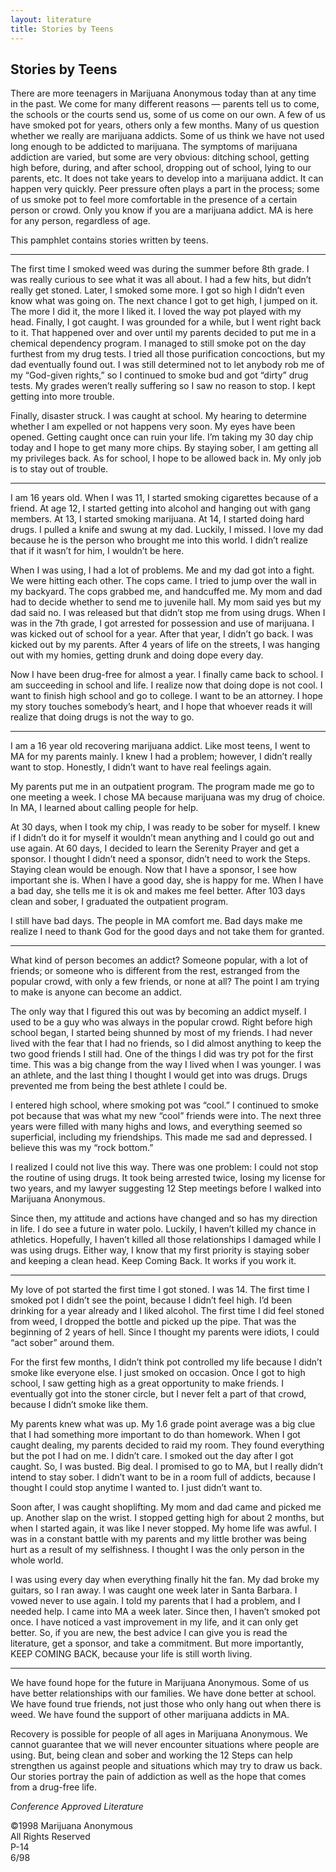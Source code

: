 ```yaml
---
layout: literature
title: Stories by Teens
---
```


## **Stories by Teens**

There are more teenagers in Marijuana Anonymous today than at any time in the past. We come for many different reasons — parents tell us to come, the schools or the courts send us, some of us come on our own. A few of us have smoked pot for years, others only a few months. Many of us question whether we really are marijuana addicts. Some of us think we have not used long enough to be addicted to marijuana.
The symptoms of marijuana addiction are varied, but some are very obvious: ditching school, getting high before, during, and after school, dropping out of school, lying to our parents, etc. It does not take years to develop into a marijuana addict. It can happen very quickly. Peer pressure often plays a part in the process; some of us smoke pot to feel more comfortable in the presence of a certain person or crowd. Only you know if you are a marijuana addict. MA is here for any person, regardless of age.

This pamphlet contains stories written by teens.

-----------------------------------------

The first time I smoked weed was during the summer before 8th grade. I was really curious to see what it was all about. I had a few hits, but didn’t really get stoned. Later, I smoked some more. I got so high I didn’t even know what was going on. The next chance I got to get high, I jumped on it. The more I did it, the more I liked it. I loved the way pot played with my head.
Finally, I got caught. I was grounded for a while, but I went right back to it. That happened over and over until my parents decided to put me in a chemical dependency program. I managed to still smoke pot on the day furthest from my drug tests. I tried all those purification concoctions, but my dad eventually found out. I was still determined not to let anybody rob me of my “God-given rights,” so I continued to smoke bud and got “dirty” drug tests. My grades weren’t really suffering so I saw no reason to stop. I kept getting into more trouble.

Finally, disaster struck. I was caught at school. My hearing to determine whether I am expelled or not happens very soon. My eyes have been opened. Getting caught once can ruin your life. I’m taking my 30 day chip today and I hope to get many more chips. By staying sober, I am getting all my privileges back. As for school, I hope to be allowed back in. My only job is to stay out of trouble.

--------------------------------------------

I am 16 years old. When I was 11, I started smoking cigarettes because of a friend. At age 12, I started getting into alcohol and hanging out with gang members. At 13, I started smoking marijuana. At 14, I started doing hard drugs. I pulled a knife and swung at my dad. Luckily, I missed. I love my dad because he is the person who brought me into this world. I didn’t realize that if it wasn’t for him, I wouldn’t be here.

When I was using, I had a lot of problems. Me and my dad got into a fight. We were hitting each other. The cops came. I tried to jump over the wall in my backyard. The cops grabbed me, and handcuffed me. My mom and dad had to decide whether to send me to juvenile hall. My mom said yes but my dad said no. I was released but that didn’t stop me from using drugs. When I was in the 7th grade, I got arrested for possession and use of marijuana. I was kicked out of school for a year. After that year, I didn’t go back. I was kicked out by my parents. After 4 years of life on the streets, I was hanging out with my homies, getting drunk and doing dope every day.

Now I have been drug-free for almost a year. I finally came back to school. I am succeeding in school and life. I realize now that doing dope is not cool. I want to finish high school and go to college. I want to be an attorney. I hope my story touches somebody’s heart, and I hope that whoever reads it will realize that doing drugs is not the way to go.

-----------------------------------------------

I am a 16 year old recovering marijuana addict. Like most teens, I went to MA for my parents mainly. I knew I had a problem; however, I didn’t really want to stop. Honestly, I didn’t want to have real feelings again.

My parents put me in an outpatient program. The program made me go to one meeting a week. I chose MA because marijuana was my drug of choice. In MA, I learned about calling people for help.

At 30 days, when I took my chip, I was ready to be sober for myself. I knew if I didn’t do it for myself it wouldn’t mean anything and I could go out and use again. At 60 days, I decided to learn the Serenity Prayer and get a sponsor. I thought I didn’t need a sponsor, didn’t need to work the Steps. Staying clean would be enough. Now that I have a sponsor, I see how important she is. When I have a good day, she is happy for me. When I have a bad day, she tells me it is ok and makes me feel better. After 103 days clean and sober, I graduated the outpatient program.

I still have bad days. The people in MA comfort me. Bad days make me realize I need to thank God for the good days and not take them for granted.

---------------------------------------------------------

What kind of person becomes an addict? Someone popular, with a lot of friends; or someone who is different from the rest, estranged from the popular crowd, with only a few friends, or none at all? The point I am trying to make is anyone can become an addict.

The only way that I figured this out was by becoming an addict myself. I used to be a guy who was always in the popular crowd. Right before high school began, I started being shunned by most of my friends. I had never lived with the fear that I had no friends, so I did almost anything to keep the two good friends I still had. One of the things I did was try pot for the first time. This was a big change from the way I lived when I was younger. I was an athlete, and the last thing I thought I would get into was drugs. Drugs prevented me from being the best athlete I could be.

I entered high school, where smoking pot was “cool.” I continued to smoke pot because that was what my new “cool” friends were into. The next three years were filled with many highs and lows, and everything seemed so superficial, including my friendships. This made me sad and depressed. I believe this was my “rock bottom.”

I realized I could not live this way. There was one problem: I could not stop the routine of using drugs. It took being arrested twice, losing my license for two years, and my lawyer suggesting 12 Step meetings before I walked into Marijuana Anonymous.

Since then, my attitude and actions have changed and so has my direction in life. I do see a future in water polo. Luckily, I haven’t killed my chance in athletics. Hopefully, I haven’t killed all those relationships I damaged while I was using drugs. Either way, I know that my first priority is staying sober and keeping a clean head. Keep Coming Back. It works if you work it.

------------------------------------------------------

My love of pot started the first time I got stoned. I was 14. The first time I smoked pot I didn’t see the point, because I didn’t feel high. I’d been drinking for a year already and I liked alcohol. The first time I did feel stoned from weed, I dropped the bottle and picked up the pipe. That was the beginning of 2 years of hell. Since I thought my parents were idiots, I could “act sober” around them.

For the first few months, I didn’t think pot controlled my life because I didn’t smoke like everyone else. I just smoked on occasion. Once I got to high school, I saw getting high as a great opportunity to make friends. I eventually got into the stoner circle, but I never felt a part of that crowd, because I didn’t smoke like them.

My parents knew what was up. My 1.6 grade point average was a big clue that I had something more important to do than homework. When I got caught dealing, my parents decided to raid my room. They found everything but the pot I had on me. I didn’t care. I smoked out the day after I got caught. So, I was busted. Big deal. I promised to go to MA, but I really didn’t intend to stay sober. I didn’t want to be in a room full of addicts, because I thought I could stop anytime I wanted to. I just didn’t want to.

Soon after, I was caught shoplifting. My mom and dad came and picked me up. Another slap on the wrist. I stopped getting high for about 2 months, but when I started again, it was like I never stopped. My home life was awful. I was in a constant battle with my parents and my little brother was being hurt as a result of my selfishness. I thought I was the only person in the whole world.

I was using every day when everything finally hit the fan. My dad broke my guitars, so I ran away. I was caught one week later in Santa Barbara. I vowed never to use again. I told my parents that I had a problem, and I needed help. I came into MA a week later. Since then, I haven’t smoked pot once. I have noticed a vast improvement in my life, and it can only get better. So, if you are new, the best advice I can give you is read the literature, get a sponsor, and take a commitment. But more importantly, KEEP COMING BACK, because your life is still worth living.

---------------------------------------------

We have found hope for the future in Marijuana Anonymous. Some of us have better relationships with our families. We have done better at school. We have found true friends, not just those who only hang out when there is weed. We have found the support of other marijuana addicts in MA.

Recovery is possible for people of all ages in Marijuana Anonymous. We cannot guarantee that we will never encounter situations where people are using. But, being clean and sober and working the 12 Steps can help strengthen us against people and situations which may try to draw us back. Our stories portray the pain of addiction as well as the hope that comes from a drug-free life.

*Conference Approved Literature*

©1998 Marijuana Anonymous  
All Rights Reserved  
P-14  
6/98
